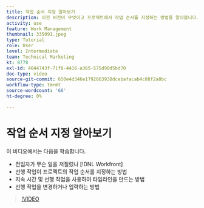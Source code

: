 ```yaml
---
title: 작업 순서 지정 알아보기
description: 이전 버전이 무엇이고 프로젝트에서 작업 순서를 지정하는 방법을 알아봅니다. 그런 다음 지속 시간과 선행 작업을 사용하여 타임라인을 만드는 방법을 알아봅니다.
activity: use
feature: Work Management
thumbnail: 335091.jpeg
type: Tutorial
role: User
level: Intermediate
team: Technical Marketing
kt: 8778
exl-id: 4044743f-71f8-4416-a365-575d90d5bd70
doc-type: video
source-git-commit: 650e4d346e1792863930dcebafacab4c88f2a8bc
workflow-type: tm+mt
source-wordcount: '66'
ht-degree: 0%

---
```


# 작업 순서 지정 알아보기

이 비디오에서는 다음을 학습합니다.

* 전임자가 무슨 일을 저질렀나 [!DNL  Workfront]
* 선행 작업이 프로젝트의 작업 순서를 지정하는 방법
* 지속 시간 및 선행 작업을 사용하여 타임라인을 만드는 방법
* 선행 작업을 변경하거나 입력하는 방법

>[!VIDEO](https://video.tv.adobe.com/v/335091/?quality=12&learn=on)

<!---
Learn more urls
There’s a lot more you can learn about predecessors, such as dependency type and lag. [!DNL Workfront] recommends getting the basics down first, then pulling those other features into your project planning. If you’re curious, here are some articles about additional functionality.
Overview of task predecessors
Create predecessor relationships by chaining tasks
Creating a predecessor relationship on the task list
Overview of lag types
Overview of task dependency types
--->
